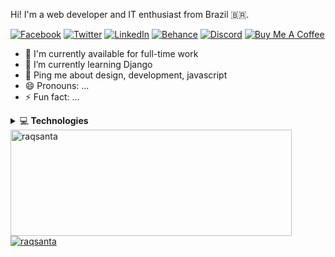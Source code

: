 Hi! I'm a web developer and IT enthusiast from Brazil 🇧🇷.

[![Facebook](https://img.shields.io/badge/matrix-000000?style=for-the-badge&logo=Matrix&logoColor=white)](https://facebook.com/) [![Twitter](https://img.shields.io/badge/twitter-%231DA1F2.svg?&style=for-the-badge&logo=twitter&logoColor=white)](https://twitter.com/) [![LinkedIn](https://img.shields.io/badge/linkedin-%230077B5.svg?&style=for-the-badge&logo=linkedin&logoColor=white)](https://linkedin.com/in/) [![Behance](https://img.shields.io/badge/Behance-0054F7?style=for-the-badge&logo=behance&logoColor=white)](https://behance.net/) [![Discord](https://img.shields.io/badge/Discord-7289DA?style=for-the-badge&logo=discord&logoColor=white)](https://dev.to/) [![Buy Me A Coffee](https://img.shields.io/badge/buy%20me%20a%20coffee-%23ff813f.svg?&style=for-the-badge&logo=buy-me-a-coffee&logoColor=white)](https://buymeacoff.ee/)

- 🔭 I'm currently available for full-time work
- 🌱 I’m currently learning Django<!-- - 👯 I’m looking to collaborate on ... - 🤔 I’m looking for help with ... -->
- 💬 Ping me about design, development, javascript
- 😄 Pronouns: ...
- ⚡ Fun fact: ...

<details>
    <summary>&#128187<b> Technologies</b></summary><br/>

<!-- BLOG-POST-LIST:START -->
![HTML5](https://img.icons8.com/color/30/html-5.png)![CSS3](https://img.icons8.com/color/30/css3.png)![JavaScript](https://img.icons8.com/color/30/javascript.png)![NodeJS](https://img.icons8.com/color/30/nodejs.png)![NPM](https://img.icons8.com/color/30/npm.png)![Github](https://img.icons8.com/material-outlined/30/github.png)![Git](https://img.icons8.com/color/30/git.png)![VSCode](https://img.icons8.com/color/30/visual-studio-code-2019.png)![ReactJS](https://img.icons8.com/color/30/react-native.png)![Windows](https://img.icons8.com/color/30/windows-10.png)![Console](https://img.icons8.com/color/30/console.png)![Jupyter](https://img.icons8.com/fluency/30/jupyter.png)![Django](https://img.icons8.com/color/30/django.png)![Python](https://img.icons8.com/color/30/python--v1.png)
<!-- BLOG-POST-LIST:END -->

</details>

<a href="https://github.com/raqsanta">
    <img width=450 height=170 align="center" alt="raqsanta" src="https://github-readme-stats.vercel.app/api?username=raqsanta&theme=midnight-purple&show_icons=true&bg_color=0D1117&hide_border=true&count_private=true" />
  </a>
  <a href="https://github.com/raqsanta">
    <img align="center" alt="raqsanta" src="https://github-readme-stats.vercel.app/api/top-langs/?username=raqsanta&theme=midnight-purple&layout=compact&bg_color=0D1117&hide_border=true&count_private=true" />
  </a>
</div>

<!--

Got the formatting from https://github.com/durgeshsamariya/awesome-github-profile-readme-templates/blob/master/WarenGonzaga.md?plain=1

**raqsanta/raqsanta** is a ✨ _special_ ✨ repository because its `README.md` (this file) appears on your GitHub profile.

Here are some ideas to get you started:

- 🔭 I’m currently working on ...
- 🌱 I’m currently learning ...
- 👯 I’m looking to collaborate on ...
- 🤔 I’m looking for help with ...
- 💬 Ask me about ...
- 📫 How to reach me: ...
- 😄 Pronouns: ...
- ⚡ Fun fact: ...
-->
